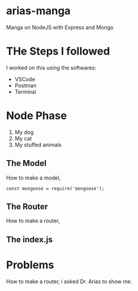 # arias-manga
Manga on NodeJS with Express and Mongo

# THe Steps I followed
I worked on this using the softwares:
* VSCode
* Postman
* Terminal

# Node Phase
1. My dog
2. My cat
3. My stuffed animals

## The Model
How to make a model, 

```
const mongoose = require('mongoose');
```

## The Router
How to make a router, 

## The index.js

# Problems
How to make a router, i asked Dr. Arias to show me.